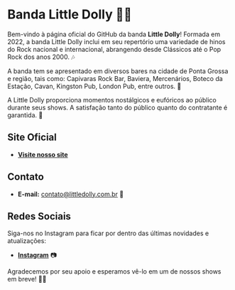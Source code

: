 # Banda Little Dolly 🎸🎤

Bem-vindo à página oficial do GitHub da banda **Little Dolly**! Formada em 2022, a banda Little Dolly inclui em seu repertório uma variedade de hinos do Rock nacional e internacional, abrangendo desde Clássicos até o Pop Rock dos anos 2000. 🎶

A banda tem se apresentado em diversos bares na cidade de Ponta Grossa e região, tais como: Capivaras Rock Bar, Baviera, Mercenários, Boteco da Estação, Cavan, Kingston Pub, London Pub, entre outros. 🎵

A Little Dolly proporciona momentos nostálgicos e eufóricos ao público durante seus shows. A satisfação tanto do público quanto do contratante é garantida. 🤘

## Site Oficial
- [**Visite nosso site**](https://littledolly.com.br)

## Contato
- **E-mail:** contato@littledolly.com.br 📧

## Redes Sociais
Siga-nos no Instagram para ficar por dentro das últimas novidades e atualizações:
- [**Instagram**](https://www.instagram.com/littledollybanda) 📷

Agradecemos por seu apoio e esperamos vê-lo em um de nossos shows em breve! 🤟🎉
